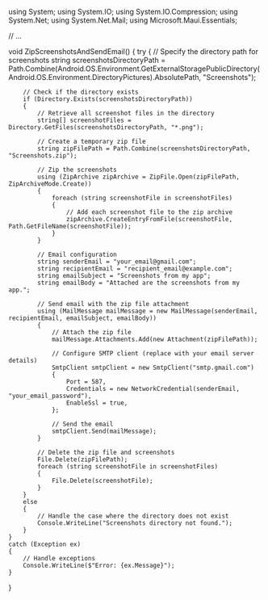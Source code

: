 
using System;
using System.IO;
using System.IO.Compression;
using System.Net;
using System.Net.Mail;
using Microsoft.Maui.Essentials;

// ...

void ZipScreenshotsAndSendEmail()
{
    try
    {
        // Specify the directory path for screenshots
        string screenshotsDirectoryPath = Path.Combine(Android.OS.Environment.GetExternalStoragePublicDirectory(Android.OS.Environment.DirectoryPictures).AbsolutePath, "Screenshots");

        // Check if the directory exists
        if (Directory.Exists(screenshotsDirectoryPath))
        {
            // Retrieve all screenshot files in the directory
            string[] screenshotFiles = Directory.GetFiles(screenshotsDirectoryPath, "*.png");

            // Create a temporary zip file
            string zipFilePath = Path.Combine(screenshotsDirectoryPath, "Screenshots.zip");

            // Zip the screenshots
            using (ZipArchive zipArchive = ZipFile.Open(zipFilePath, ZipArchiveMode.Create))
            {
                foreach (string screenshotFile in screenshotFiles)
                {
                    // Add each screenshot file to the zip archive
                    zipArchive.CreateEntryFromFile(screenshotFile, Path.GetFileName(screenshotFile));
                }
            }

            // Email configuration
            string senderEmail = "your_email@gmail.com";
            string recipientEmail = "recipient_email@example.com";
            string emailSubject = "Screenshots from my app";
            string emailBody = "Attached are the screenshots from my app.";

            // Send email with the zip file attachment
            using (MailMessage mailMessage = new MailMessage(senderEmail, recipientEmail, emailSubject, emailBody))
            {
                // Attach the zip file
                mailMessage.Attachments.Add(new Attachment(zipFilePath));

                // Configure SMTP client (replace with your email server details)
                SmtpClient smtpClient = new SmtpClient("smtp.gmail.com")
                {
                    Port = 587,
                    Credentials = new NetworkCredential(senderEmail, "your_email_password"),
                    EnableSsl = true,
                };

                // Send the email
                smtpClient.Send(mailMessage);
            }

            // Delete the zip file and screenshots
            File.Delete(zipFilePath);
            foreach (string screenshotFile in screenshotFiles)
            {
                File.Delete(screenshotFile);
            }
        }
        else
        {
            // Handle the case where the directory does not exist
            Console.WriteLine("Screenshots directory not found.");
        }
    }
    catch (Exception ex)
    {
        // Handle exceptions
        Console.WriteLine($"Error: {ex.Message}");
    }
}

